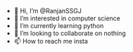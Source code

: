 - 👋 Hi, I’m @RanjanSSGJ
- 👀 I’m interested in computer science
- 🌱 I’m currently learning python
- 💞️ I’m looking to collaborate on nothing
- 📫 How to reach me insta

<!---
RanjanSSGJ/RanjanSSGJ is a ✨ special ✨ repository because its `README.md` (this file) appears on your GitHub profile.
You can click the Preview link to take a look at your changes.
--->
